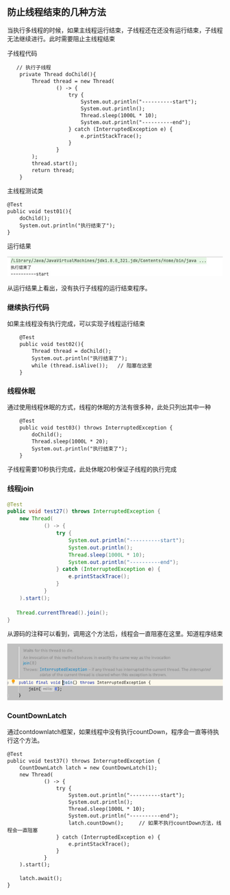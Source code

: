 ## 防止线程结束的几种方法

当执行多线程的时候，如果主线程运行结束，子线程还在还没有运行结束，子线程无法继续进行。此时需要阻止主线程结束

子线程代码

```
   // 执行子线程
    private Thread doChild(){
        Thread thread = new Thread(
                () -> {
                    try {
                        System.out.println("----------start");
                        System.out.println();
                        Thread.sleep(1000L * 10);
                        System.out.println("----------end");
                    } catch (InterruptedException e) {
                        e.printStackTrace();
                    }
                }
        );
        thread.start();
        return thread;
    }
```

主线程测试类

```
@Test
public void test01(){
    doChild();
    System.out.println("执行结束了");
}
```

运行结果

![](large/e6c9d24ely1h1f569gbcej20iu01r749.jpg)

从运行结果上看出，没有执行子线程的运行结束程序。

### 继续执行代码

如果主线程没有执行完成，可以实现子线程运行结束

```
    @Test
    public void test02(){
        Thread thread = doChild();
        System.out.println("执行结束了");
        while (thread.isAlive());   // 阻塞在这里
    }
```

### 线程休眠

通过使用线程休眠的方式，线程的休眠的方法有很多种，此处只列出其中一种


```
    @Test
    public void test03() throws InterruptedException {
        doChild();
        Thread.sleep(1000L * 20);
        System.out.println("执行结束了");
    }
```

子线程需要10秒执行完成，此处休眠20秒保证子线程的执行完成

### 线程join

```Java
@Test
public void test27() throws InterruptedException {
    new Thread(
            () -> {
                try {
                    System.out.println("----------start");
                    System.out.println();
                    Thread.sleep(1000L * 10);
                    System.out.println("----------end");
                } catch (InterruptedException e) {
                    e.printStackTrace();
                }
            }
    ).start();

   Thread.currentThread().join();
}
```

从源码的注释可以看到，调用这个方法后，线程会一直阻塞在这里。知道程序结束

![](large/e6c9d24ely1h1f5lkpvsxj20jm055dg5.jpg)

### CountDownLatch

通过contdownlatch框架，如果线程中没有执行countDown，程序会一直等待执行这个方法。

```
@Test
public void test37() throws InterruptedException {
    CountDownLatch latch = new CountDownLatch(1);
    new Thread(
            () -> {
                try {
                    System.out.println("----------start");
                    System.out.println();
                    Thread.sleep(1000L * 10);
                    System.out.println("----------end");
                    latch.countDown();     // 如果不执行countDown方法，线程会一直阻塞
                } catch (InterruptedException e) {
                    e.printStackTrace();
                }
            }
    ).start();

    latch.await();
}
```
